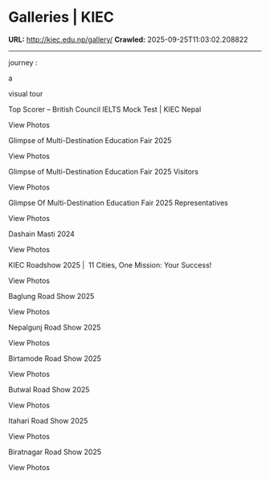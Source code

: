 # Galleries | KIEC

**URL:** http://kiec.edu.np/gallery/
**Crawled:** 2025-09-25T11:03:02.208822

---

journey :

a

visual tour

Top Scorer – British Council IELTS Mock Test | KIEC Nepal

View Photos

Glimpse of Multi-Destination Education Fair 2025

View Photos

Glimpse of Multi-Destination Education Fair 2025 Visitors

View Photos

Glimpse Of Multi-Destination Education Fair 2025 Representatives

View Photos

Dashain Masti 2024

View Photos

KIEC Roadshow 2025 |  11 Cities, One Mission: Your Success!

View Photos

Baglung Road Show 2025

View Photos

Nepalgunj Road Show 2025

View Photos

Birtamode Road Show 2025

View Photos

Butwal Road Show 2025

View Photos

Itahari Road Show 2025

View Photos

Biratnagar Road Show 2025

View Photos